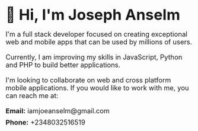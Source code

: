 
<div>
  <h1 style="font-size: 40px; margin-bottom: 10px;">👋 Hi, I'm Joseph Anselm</h1>
  <p style="font-size: 18px; margin-bottom: 20px;">I'm a full stack developer focused on creating exceptional web and mobile apps that can be used by millions of users.</p>
  <p style="font-size: 18px; margin-bottom: 20px;">Currently, I am improving my skills in JavaScript, Python and PHP to build better applications.</p>
  <p style="font-size: 18px; margin-bottom: 20px;">I'm looking to collaborate on web and cross platform mobile applications. If you would like to work with me, you can reach me at:</p>
  <ul style="list-style-type: none; padding-left: 0;">
    <li style="font-size: 18px; margin-bottom: 10px;"><strong>Email:</strong> iamjoeanselm@gmail.com</li>
    <li style="font-size: 18px;"><strong>Phone:</strong> +2348032516519</li>
  </ul>
</div>
